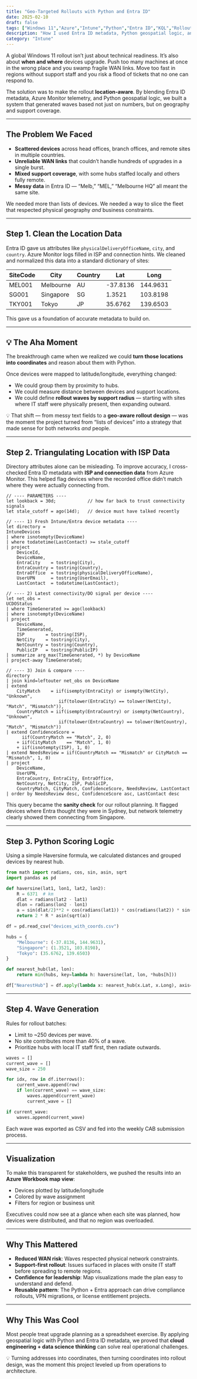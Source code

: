 ```yaml
---
title: "Geo-Targeted Rollouts with Python and Entra ID"
date: 2025-02-10
draft: false
tags: ["Windows 11","Azure","Intune","Python","Entra ID","KQL","Rollout Planning"]
description: "How I used Entra ID metadata, Python geospatial logic, and Azure Monitor data to design location-aware rollout waves that respected networks and support capacity."
category: "Intune"
---
```


A global Windows 11 rollout isn’t just about technical readiness. It’s also about **when and where** devices upgrade. Push too many machines at once in the wrong place and you swamp fragile WAN links. Move too fast in regions without support staff and you risk a flood of tickets that no one can respond to.

The solution was to make the rollout **location-aware**. By blending Entra ID metadata, Azure Monitor telemetry, and Python geospatial logic, we built a system that generated waves based not just on numbers, but on geography and support coverage.

---

## The Problem We Faced

- **Scattered devices** across head offices, branch offices, and remote sites in multiple countries.  
- **Unreliable WAN links** that couldn’t handle hundreds of upgrades in a single burst.  
- **Mixed support coverage**, with some hubs staffed locally and others fully remote.  
- **Messy data** in Entra ID — “Melb,” “MEL,” “Melbourne HQ” all meant the same site.  

We needed more than lists of devices. We needed a way to slice the fleet that respected physical geography *and* business constraints.

---

## Step 1. Clean the Location Data

Entra ID gave us attributes like `physicalDeliveryOfficeName`, `city`, and `country`. Azure Monitor logs filled in ISP and connection hints. We cleaned and normalized this data into a standard dictionary of sites:

| SiteCode | City       | Country | Lat      | Long     |
|----------|------------|---------|----------|----------|
| MEL001   | Melbourne  | AU      | -37.8136 | 144.9631 |
| SG001    | Singapore  | SG      | 1.3521   | 103.8198 |
| TKY001   | Tokyo      | JP      | 35.6762  | 139.6503 |

This gave us a foundation of accurate metadata to build on.

---

## 💡 The Aha Moment

The breakthrough came when we realized we could **turn those locations into coordinates** and reason about them with Python.

Once devices were mapped to latitude/longitude, everything changed:

- We could group them by proximity to hubs.  
- We could measure distance between devices and support locations.  
- We could define **rollout waves by support radius** — starting with sites where IT staff were physically present, then expanding outward.  

💡 That shift — from messy text fields to a **geo-aware rollout design** — was the moment the project turned from “lists of devices” into a strategy that made sense for both networks *and* people.

---

## Step 2. Triangulating Location with ISP Data

Directory attributes alone can be misleading. To improve accuracy, I cross-checked Entra ID metadata with **ISP and connection data** from Azure Monitor. This helped flag devices where the recorded office didn’t match where they were actually connecting from.

```kql
// ---- PARAMETERS ----
let lookback = 30d;            // how far back to trust connectivity signals
let stale_cutoff = ago(14d);   // device must have talked recently

// ---- 1) Fresh Intune/Entra device metadata ----
let directory =
IntuneDevices
| where isnotempty(DeviceName)
| where todatetime(LastContact) >= stale_cutoff
| project
    DeviceId,
    DeviceName,
    EntraCity    = tostring(City),
    EntraCountry = tostring(Country),
    EntraOffice  = tostring(physicalDeliveryOfficeName),
    UserUPN      = tostring(UserEmail),
    LastContact  = todatetime(LastContact);

// ---- 2) Latest connectivity/DO signal per device ----
let net_obs =
UCDOStatus
| where TimeGenerated >= ago(lookback)
| where isnotempty(DeviceName)
| project
    DeviceName,
    TimeGenerated,
    ISP        = tostring(ISP),
    NetCity    = tostring(City),
    NetCountry = tostring(Country),
    PublicIP   = tostring(PublicIP)
| summarize arg_max(TimeGenerated, *) by DeviceName
| project-away TimeGenerated;

// ---- 3) Join & compare ----
directory
| join kind=leftouter net_obs on DeviceName
| extend
    CityMatch    = iif(isempty(EntraCity) or isempty(NetCity), "Unknown",
                    iif(tolower(EntraCity) == tolower(NetCity), "Match", "Mismatch")),
    CountryMatch = iif(isempty(EntraCountry) or isempty(NetCountry), "Unknown",
                    iif(tolower(EntraCountry) == tolower(NetCountry), "Match", "Mismatch"))
| extend ConfidenceScore =
      iif(CountryMatch == "Match", 2, 0)
    + iif(CityMatch    == "Match", 1, 0)
    + iif(isnotempty(ISP), 1, 0)
| extend NeedsReview = iif(CountryMatch == "Mismatch" or CityMatch == "Mismatch", 1, 0)
| project
    DeviceName,
    UserUPN,
    EntraCountry, EntraCity, EntraOffice,
    NetCountry, NetCity, ISP, PublicIP,
    CountryMatch, CityMatch, ConfidenceScore, NeedsReview, LastContact
| order by NeedsReview desc, ConfidenceScore asc, LastContact desc
```

This query became the **sanity check** for our rollout planning. It flagged devices where Entra thought they were in Sydney, but network telemetry clearly showed them connecting from Singapore.

---

## Step 3. Python Scoring Logic

Using a simple Haversine formula, we calculated distances and grouped devices by nearest hub.

```python
from math import radians, cos, sin, asin, sqrt
import pandas as pd

def haversine(lat1, lon1, lat2, lon2):
    R = 6371  # km
    dlat = radians(lat2 - lat1)
    dlon = radians(lon2 - lon1)
    a = sin(dlat/2)**2 + cos(radians(lat1)) * cos(radians(lat2)) * sin(dlon/2)**2
    return 2 * R * asin(sqrt(a))

df = pd.read_csv("devices_with_coords.csv")

hubs = {
    "Melbourne": (-37.8136, 144.9631),
    "Singapore": (1.3521, 103.8198),
    "Tokyo": (35.6762, 139.6503)
}

def nearest_hub(lat, lon):
    return min(hubs, key=lambda h: haversine(lat, lon, *hubs[h]))

df["NearestHub"] = df.apply(lambda x: nearest_hub(x.Lat, x.Long), axis=1)
```

---

## Step 4. Wave Generation

Rules for rollout batches:

- Limit to ~250 devices per wave.  
- No site contributes more than 40% of a wave.  
- Prioritize hubs with local IT staff first, then radiate outwards.  

```python
waves = []
current_wave = []
wave_size = 250

for idx, row in df.iterrows():
    current_wave.append(row)
    if len(current_wave) == wave_size:
        waves.append(current_wave)
        current_wave = []

if current_wave:
    waves.append(current_wave)
```

Each wave was exported as CSV and fed into the weekly CAB submission process.

---

## Visualization

To make this transparent for stakeholders, we pushed the results into an **Azure Workbook map view**:

- Devices plotted by latitude/longitude  
- Colored by wave assignment  
- Filters for region or business unit  

Executives could now see at a glance when each site was planned, how devices were distributed, and that no region was overloaded.

---

## Why This Mattered

- **Reduced WAN risk**: Waves respected physical network constraints.  
- **Support-first rollout**: Issues surfaced in places with onsite IT staff before spreading to remote regions.  
- **Confidence for leadership**: Map visualizations made the plan easy to understand and defend.  
- **Reusable pattern**: The Python + Entra approach can drive compliance rollouts, VPN migrations, or license entitlement projects.  

---

## Why This Was Cool

Most people treat upgrade planning as a spreadsheet exercise. By applying geospatial logic with Python and Entra ID metadata, we proved that **cloud engineering + data science thinking** can solve real operational challenges.

💡 Turning addresses into coordinates, then turning coordinates into rollout design, was the moment this project leveled up from operations to architecture.

